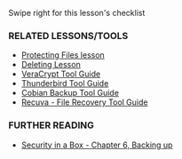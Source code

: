 [Title]: # (What now?)
[Order]: # (6)

Swipe right for this lesson's checklist

### RELATED LESSONS/TOOLS

*   [Protecting Files lesson](umbrella://lesson/protecting-files)
*   [Deleting Lesson](umbrella://lesson/safely-deleting)
*   [VeraCrypt Tool Guide](umbrella://lesson/veracrpyt)
*   [Thunderbird Tool Guide](umbrella://lesson/thunderbird)
*   [Cobian Backup Tool Guide](umbrella://lesson/cobian-backup)
*   [Recuva - File Recovery Tool Guide](umbrella://lesson/recuva)

### FURTHER READING

*   [Security in a Box - Chapter 6, Backing up](https://securityinabox.org/chapter-6)